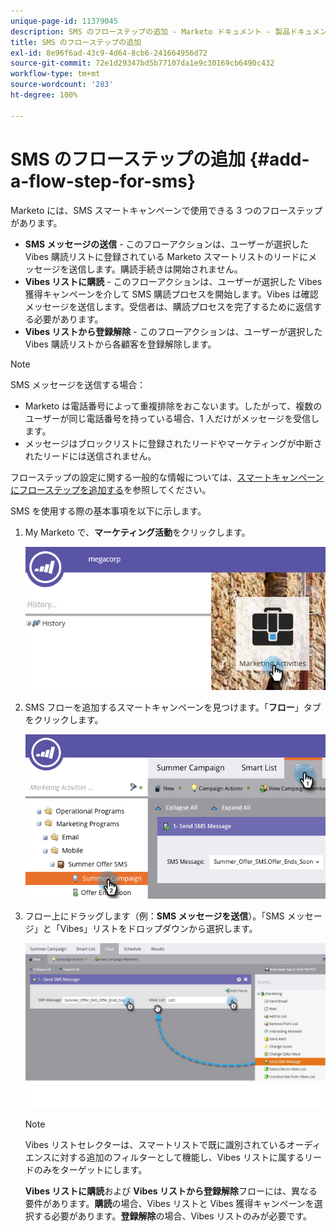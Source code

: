 ```yaml
---
unique-page-id: 11379045
description: SMS のフローステップの追加 - Marketo ドキュメント - 製品ドキュメント
title: SMS のフローステップの追加
exl-id: 8e96f6ad-43c9-4d64-8cb6-241664956d72
source-git-commit: 72e1d29347bd5b77107da1e9c30169cb6490c432
workflow-type: tm+mt
source-wordcount: '283'
ht-degree: 100%

---
```


# SMS のフローステップの追加 {#add-a-flow-step-for-sms}

Marketo には、SMS スマートキャンペーンで使用できる 3 つのフローステップがあります。

* **SMS メッセージの送信** - このフローアクションは、ユーザーが選択した Vibes 購読リストに登録されている Marketo スマートリストのリードにメッセージを送信します。購読手続きは開始されません。
* **Vibes リストに購読** - このフローアクションは、ユーザーが選択した Vibes 獲得キャンペーンを介して SMS 購読プロセスを開始します。Vibes は確認メッセージを送信します。受信者は、購読プロセスを完了するために返信する必要があります。
* **Vibes リストから登録解除** - このフローアクションは、ユーザーが選択した Vibes 購読リストから各顧客を登録解除します。

>[!NOTE]
>
>SMS メッセージを送信する場合：
>
>* Marketo は電話番号によって重複排除をおこないます。したがって、複数のユーザーが同じ電話番号を持っている場合、1 人だけがメッセージを受信します。
>* メッセージはブロックリストに登録されたリードやマーケティングが中断されたリードには送信されません。


フローステップの設定に関する一般的な情報については、[スマートキャンペーンにフローステップを追加する](/help/marketo/product-docs/core-marketo-concepts/smart-campaigns/flow-actions/add-a-flow-step-to-a-smart-campaign.md)を参照してください。

SMS を使用する際の基本事項を以下に示します。

1. My Marketo で、**マーケティング活動**&#x200B;をクリックします。

   ![](assets/image2016-7-28-11-3a41-3a17.png)

1. SMS フローを追加するスマートキャンペーンを見つけます。「**フロー**」タブをクリックします。

   ![](assets/image2016-7-28-11-3a43-3a41.png)

1. フロー上にドラッグします（例：**SMS メッセージを送信**）。「SMS メッセージ」と「Vibes」リストをドロップダウンから選択します。

   ![](assets/send-sms-message-hands.jpg)

   >[!NOTE]
   >
   >Vibes リストセレクターは、スマートリストで既に識別されているオーディエンスに対する追加のフィルターとして機能し、Vibes リストに属するリードのみをターゲットにします。
   >
   >**Vibes リストに購読**&#x200B;および **Vibes リストから登録解除**&#x200B;フローには、異なる要件があります。**購読**&#x200B;の場合、Vibes リストと Vibes 獲得キャンペーンを選択する必要があります。**登録解除**&#x200B;の場合、Vibes リストのみが必要です。
